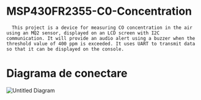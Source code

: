 # MSP430FR2355-C0-Concentration

      This project is a device for measuring CO concentration in the air using an MQ2 sensor, displayed on an LCD screen with I2C communication. It will provide an audio alert using a buzzer when the threshold value of 400 ppm is exceeded. It uses UART to transmit data so that it can be displayed on the console.

# Diagrama de conectare

![Untitled Diagram](https://github.com/user-attachments/assets/7c093235-f4b7-41a5-90d4-75afe78cacea)
